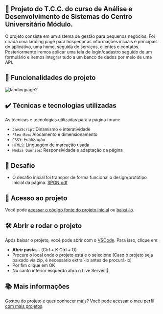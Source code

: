 ##  📝 Projeto do T.C.C. do curso de Análise e Desenvolvimento de Sistemas do Centro Universitário Módulo.
O projeto consiste em um sistema de gestão para pequenos negócios. Foi criada uma landing page para hospedar as informações iniciais e principais do aplicativo, uma home, seguida de serviços, clientes e contatos. Posteriormente iremos aplicar uma tela de login/cadastro seguido de um formulário e iremos integrar tudo a um banco de dados por meio de uma API.

## 🔨 Funcionalidades do projeto

![landingpage2](https://github.com/MykeStan/projeto-tcc_landing_page/assets/127412518/766b375a-40f8-420b-8800-e85f34af4237)

## ✔️ Técnicas e tecnologias utilizadas

As técnicas e tecnologias utilizadas para a página foram:

- `JavaScript`:Dinamismo e interatividade
- `Flex-Box`: Alocamento e dimensionamento
- `CSS3`: Estilização
- `HTML5`: Linguagem de marcação usada
- `Media Queries`: Responsividade e adaptação da página

## 🎯 Desafio
- O desafio inicial foi transpor de forma funcional o design/protótipo inicial da página.
[SPGN.pdf](https://github.com/MykeStan/projeto-tcc_landing_page/files/13401708/SPGN.pdf)
## 📁 Acesso ao projeto

Você pode [acessar o código fonte do projeto inicial](https://github.com/MykeStan/projeto-tcc_landing_page) ou [baixá-lo](https://github.com/MykeStan/projeto-tcc_landing_page/archive/refs/heads/main.zip).

## 🛠️ Abrir e rodar o projeto

Após baixar o projeto, você pode abrir com o [VSCode](https://code.visualstudio.com/). Para isso, clique em:

- **Abrir pasta...** (Ctrl + K Ctrl + O)
- Procure o local onde o projeto está e o selecione (Caso o projeto seja baixado via zip, é necessário extraí-lo antes de procurá-lo)
- Por fim clique em OK
- No canto inferior esquerdo abra o Live Server 📡

## 📚 Mais informações

Gostou do projeto e quer conhecer mais? Você pode acessar o meu [perfil com mais projetos](https://github.com/MykeStan).
